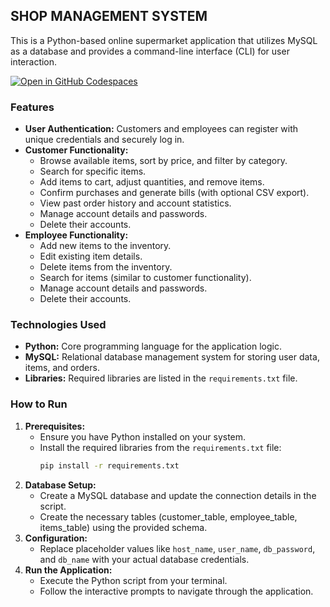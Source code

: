 ## SHOP MANAGEMENT SYSTEM

This is a Python-based online supermarket application that utilizes MySQL as a database and provides a command-line interface (CLI) for user interaction.

[![Open in GitHub Codespaces](https://github.com/codespaces/badge.svg)](https://codespaces.new/arjun-mec/Shop-Management-Python?quickstart=1)

### Features

- **User Authentication:** Customers and employees can register with unique credentials and securely log in.
- **Customer Functionality:**
  - Browse available items, sort by price, and filter by category.
  - Search for specific items.
  - Add items to cart, adjust quantities, and remove items.
  - Confirm purchases and generate bills (with optional CSV export).
  - View past order history and account statistics.
  - Manage account details and passwords.
  - Delete their accounts.
- **Employee Functionality:**
  - Add new items to the inventory.
  - Edit existing item details.
  - Delete items from the inventory.
  - Search for items (similar to customer functionality).
  - Manage account details and passwords.
  - Delete their accounts.

### Technologies Used

- **Python:** Core programming language for the application logic.
- **MySQL:** Relational database management system for storing user data, items, and orders.
- **Libraries:** Required libraries are listed in the `requirements.txt` file.

### How to Run

1. **Prerequisites:**
   - Ensure you have Python installed on your system.
   - Install the required libraries from the `requirements.txt` file:
     ```bash
     pip install -r requirements.txt
     ```
2. **Database Setup:**
   - Create a MySQL database and update the connection details in the script.
   - Create the necessary tables (customer_table, employee_table, items_table) using the provided schema.
3. **Configuration:**
   - Replace placeholder values like `host_name`, `user_name`, `db_password`, and `db_name` with your actual database credentials.
4. **Run the Application:**
   - Execute the Python script from your terminal.
   - Follow the interactive prompts to navigate through the application.
